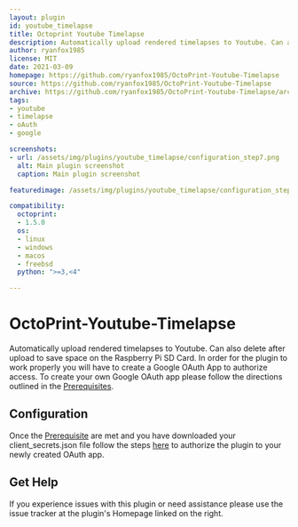 ```yaml
---
layout: plugin
id: youtube_timelapse
title: Octoprint Youtube Timelapse
description: Automatically upload rendered timelapses to Youtube. Can also delete after upload to save space on the Raspberry Pi SD Card.
author: ryanfox1985
license: MIT
date: 2021-03-09
homepage: https://github.com/ryanfox1985/OctoPrint-Youtube-Timelapse
source: https://github.com/ryanfox1985/OctoPrint-Youtube-Timelapse
archive: https://github.com/ryanfox1985/OctoPrint-Youtube-Timelapse/archive/master.zip
tags:
- youtube
- timelapse
- oAuth
- google

screenshots:
- url: /assets/img/plugins/youtube_timelapse/configuration_step7.png
  alt: Main plugin screenshot
  caption: Main plugin screenshot

featuredimage: /assets/img/plugins/youtube_timelapse/configuration_step7.png

compatibility:
  octoprint:
  - 1.5.0
  os:
  - linux
  - windows
  - macos
  - freebsd
  python: ">=3,<4"

---
```


# OctoPrint-Youtube-Timelapse

Automatically upload rendered timelapses to Youtube. Can also delete after upload to save space on the Raspberry Pi
SD Card. In order for the plugin to work properly you will have to create a Google OAuth App to authorize access. To create your own Google OAuth app please follow the directions outlined in the [Prerequisites](https://github.com/ryanfox1985/OctoPrint-Youtube-Timelapse#prerequisites).

## Configuration

Once the [Prerequisite](https://github.com/ryanfox1985/OctoPrint-Youtube-Timelapse#create-a-google-oauth-app) are met and you have downloaded your client_secrets.json file follow the steps [here](https://github.com/ryanfox1985/OctoPrint-Youtube-Timelapse#configuration) to authorize the plugin to your newly created OAuth app.

## Get Help

If you experience issues with this plugin or need assistance please use the issue tracker at the plugin's Homepage linked on the right.
